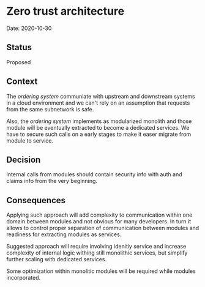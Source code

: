 # Zero trust architecture

Date: 2020-10-30

## Status

Proposed 

## Context

The _ordering system_ communiate with upstream and downstream systems in a cloud environment and we can't rely on an assumption that requests from the same subnetwork is safe. 

Also, the _ordering system_ implements as modularized monolith and those module will be eventually extracted to become a dedicated services. We have to secure such calls on a early stages to make it easer migrate from module to service.

## Decision

Internal calls from modules should contain security info with auth and claims info from the very beginning. 

## Consequences

Applying such approach will add complexity to communication within one domain between modules and not obvious for many developers. In turn it allows to control proper separation of communication between modules and readiness for extracting modules as services. 

Suggested approach will require involving idenitiy service and increase complexity of internal logic withing still monolithic services, but simplify further scaling with dedicated services. 

Some optimization within monolitic modules will be required while modules incorporated. 
